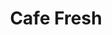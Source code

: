 ---
title: "Cafe Fresh"
address: "Top Floor, Powerscourt Townhouse Centre, South William Street, Co. Dublin, 2"
tel: "+353 (0)1 671 9669"
county: "Dublin"
category: "Cafes"
type: "Content"
lat: "53.34228515625"
lng: "-6.262270927429199"
---